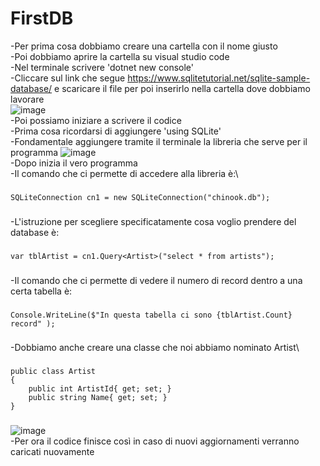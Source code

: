 # FirstDB
-Per prima cosa dobbiamo creare una cartella con il nome giusto\
-Poi dobbiamo aprire la cartella su visual studio code\
-Nel terminale scrivere 'dotnet new console'\
-Cliccare sul link che segue https://www.sqlitetutorial.net/sqlite-sample-database/ e scaricare il file per poi inserirlo nella cartella dove dobbiamo lavorare\
![image](https://user-images.githubusercontent.com/116791046/235087869-6c102804-fa96-4d1c-939b-7b4fe0c36987.png)\
-Poi possiamo iniziare a scrivere il codice\
-Prima cosa ricordarsi di aggiungere 'using SQLite'\
-Fondamentale aggiungere tramite il terminale la libreria che serve per il programma ![image](https://user-images.githubusercontent.com/116791046/235085335-e5c5da92-495e-462a-83e5-8345c106b4ea.png)\
-Dopo inizia il vero programma\
-Il comando che ci permette di accedere alla libreria è:\
###
    SQLiteConnection cn1 = new SQLiteConnection("chinook.db");
###
-L'istruzione per scegliere specificatamente cosa voglio prendere del database è: 
###
    var tblArtist = cn1.Query<Artist>("select * from artists");
###
-Il comando che ci permette di vedere il numero di record dentro a una certa tabella è: 
###
    Console.WriteLine($"In questa tabella ci sono {tblArtist.Count} record" );
###

-Dobbiamo anche creare una classe che noi abbiamo nominato Artist\
###
    public class Artist
    {
        public int ArtistId{ get; set; }
        public string Name{ get; set; }
    }
###

![image](https://user-images.githubusercontent.com/116791046/236140245-b9ddbe3f-6c10-4e5a-ba05-1ed356b0590d.png)\
-Per ora il codice finisce così in caso di nuovi aggiornamenti verranno caricati nuovamente


